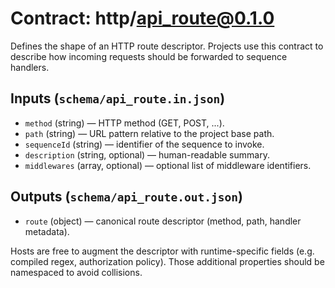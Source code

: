 # Contract: http/api_route@0.1.0

Defines the shape of an HTTP route descriptor. Projects use this contract to
describe how incoming requests should be forwarded to sequence handlers.

## Inputs (`schema/api_route.in.json`)

- `method` (string) — HTTP method (GET, POST, ...).
- `path` (string) — URL pattern relative to the project base path.
- `sequenceId` (string) — identifier of the sequence to invoke.
- `description` (string, optional) — human-readable summary.
- `middlewares` (array, optional) — optional list of middleware identifiers.

## Outputs (`schema/api_route.out.json`)

- `route` (object) — canonical route descriptor (method, path, handler metadata).

Hosts are free to augment the descriptor with runtime-specific fields (e.g.
compiled regex, authorization policy). Those additional properties should be
namespaced to avoid collisions.
